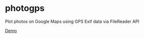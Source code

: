 photogps
========

Plot photos on Google Maps using GPS Exif data via FileReader API

[Demo](http://ryanseys.com/photogps/)
